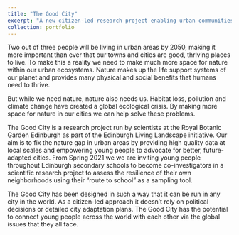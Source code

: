 ```yaml
---
title: "The Good City"
excerpt: "A new citizen-led research project enabling urban communities to survive, adapt and grow  <br/><img src='/images/TheGoodCity.png'>"
collection: portfolio
---
```



Two out of three people will be living in urban areas by 2050, making it more important than ever that our towns and cities are good, thriving places to live. To make this a reality we need to make much more space for nature within our urban ecosystems. Nature makes up the life support systems of our planet and provides many physical and social benefits that humans need to thrive. 

But while we need nature, nature also needs us. Habitat loss, pollution and climate change have created a global ecological crisis. By making more space for nature in our cities we can help solve these problems. 

The Good City is a research project run by scientists at the Royal Botanic Garden Edinburgh as part of the Edinburgh Living Landscape initiative. Our aim is to fix the nature gap in urban areas by providing high quality data at local scales and empowering young people to advocate for better, future-adapted cities. From Spring 2021 we we are inviting young people throughout Edinburgh secondary schools to become co-investigators in a scientific research project to assess the resilience of their own neighborhoods using their “route to school” as a sampling tool. 

The Good City has been designed in such a way that it can be run in any city in the world. As a citizen-led approach it doesn’t rely on political decisions or detailed city adaptation plans. The Good City has the potential to connect young people across the world with each other via the global issues that they all face.


